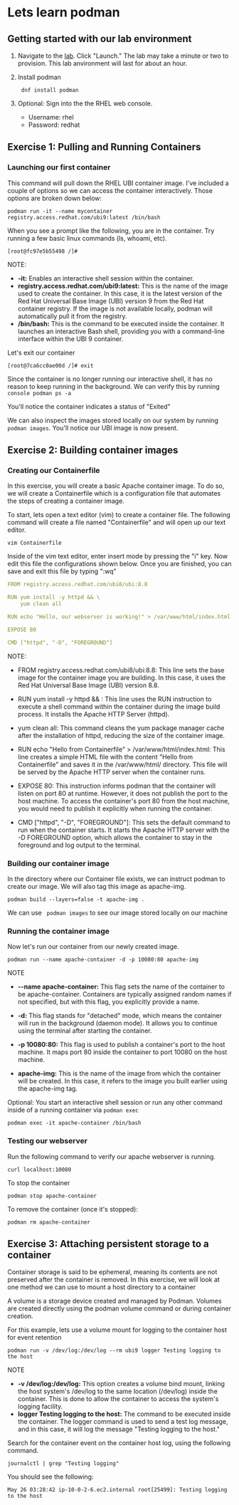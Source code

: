 # Lets learn podman

## Getting started with our lab environment
1. Navigate to the [lab](https://www.redhat.com/en/interactive-labs/red-hat-enterprise-linux-open-lab). Click "Launch." The lab may take a minute or two to provision. This lab anvironment will last for about an hour.

2. Install podman

      ```shell
       dnf install podman 
      ```
3. Optional: Sign into the the RHEL web console.
    - Username: rhel
    - Password: redhat


## Exercise 1: Pulling and Running Containers

### Launching our first container
This command will pull down the RHEL UBI container image. I've included a couple of options so we can access the container interactively. Those options are broken down below:
```shell 
podman run -it --name mycontainer registry.access.redhat.com/ubi9:latest /bin/bash
```

When you see a prompt like the following, you are in the container. Try running a few basic linux commands (ls, whoami, etc).
```shell
[root@fc97e5b55498 /]#  
```
  NOTE:

  - **-it:** Enables an interactive shell session within the container.
  - **registry.access.redhat.com/ubi9:latest:** This is the name of the image used to create the container. In this case, it is the latest version of the Red Hat Universal Base Image (UBI) version 9 from the Red Hat container registry. If the image is not available locally, podman will automatically pull it from the registry.
  - **/bin/bash:** This is the command to be executed inside the container. It launches an interactive Bash shell, providing you with a command-line interface within the UBI 9 container.

Let's exit our container
```shell 
[root@7ca6cc0ae00d /]# exit
```

Since the container is no longer running our interactive shell, it has no reason to keep running in the background. We can verify this by running ```console podman ps -a``` 

You'll notice the container indicates a status of "Exited"

We can also inspect the images stored locally on our system by running
`podman images`. You'll notice our UBI image is now present.




## Exercise 2: Building container images

### Creating our Containerfile

In this exercise, you will create a basic Apache container image. To do so, we will create a Containerfile which is a configuration file that automates the steps of creating a container image.

To start, lets open a text editor (vim) to create a container file. The following command will create a file named "Containerfile" and will open up our text editor.
```shell 
vim Containerfile 
```
Inside of the vim text editor, enter insert mode by pressing the "i" key. Now edit this file the configurations shown below. Once you are finished, you can save and exit this file by typing ":wq" 

```yaml 
FROM registry.access.redhat.com/ubi8/ubi:8.8

RUN yum install -y httpd && \
    yum clean all

RUN echo "Hello, our webserver is working!" > /var/www/html/index.html

EXPOSE 80

CMD ["httpd", "-D", "FOREGROUND"]

```
NOTE: 
- FROM registry.access.redhat.com/ubi8/ubi:8.8: This line sets the base image for the container image you are building. In this case, it uses the Red Hat Universal Base Image (UBI) version 8.8.

- RUN yum install -y httpd && \: This line uses the RUN instruction to execute a shell command within the container during the image build process. It installs the Apache HTTP Server (httpd).

- yum clean all: This command cleans the yum package manager cache after the installation of httpd, reducing the size of the container image.

- RUN echo "Hello from Containerfile" > /var/www/html/index.html: This line creates a simple HTML file with the content "Hello from Containerfile" and saves it in the /var/www/html/ directory. This file will be served by the Apache HTTP server when the container runs.

- EXPOSE 80: This instruction informs podman that the container will listen on port 80 at runtime. However, it does not publish the port to the host machine. To access the container's port 80 from the host machine, you would need to publish it explicitly when running the container.

- CMD ["httpd", "-D", "FOREGROUND"]: This sets the default command to run when the container starts. It starts the Apache HTTP server with the -D FOREGROUND option, which allows the container to stay in the foreground and log output to the terminal.

### Building our container image

In the directory where our Container file exists, we can instruct podman to create our image. We will also tag this image as apache-img.

```shell 
podman build --layers=false -t apache-img .
``` 

We can use ``` podman images``` to see our image stored locally on our machine

### Running the container image

Now let's run our container from our newly created image.

```shell 
podman run --name apache-container -d -p 10080:80 apache-img
```


NOTE
- **--name apache-container:** This flag sets the name of the container to be apache-container. Containers are typically assigned random names if not specified, but with this flag, you explicitly provide a name.

- **-d:** This flag stands for "detached" mode, which means the container will run in the background (daemon mode). It allows you to continue using the terminal after starting the container.

- **-p 10080:80:** This flag is used to publish a container's port to the host machine. It maps port 80 inside the container to port 10080 on the host machine. 

- **apache-img:** This is the name of the image from which the container will be created. In this case, it refers to the image you built earlier using the apache-img tag.

Optional: You start an interactive shell session or run any other command inside of a running container via ```podman exec```

```shell
podman exec -it apache-container /bin/bash
```

### Testing our webserver 

Run the following command to verify our apache webserver is running.
```shell 
curl localhost:10080
```

To stop the container
```shell
podman stop apache-container
```

To remove the container (once it's stopped):
```shell
podman rm apache-container
```


## Exercise 3: Attaching persistent storage to a container

Container storage is said to be ephemeral, meaning its contents are not preserved after the container is removed. In this exercise, we will look at one method we can use to mount a host directory to a container

A volume is a storage device created and managed by Podman. Volumes are created directly using the podman volume command or during container creation.

For this example, lets use a volume mount for logging to the container host for event retention

```shell 
podman run -v /dev/log:/dev/log --rm ubi9 logger Testing logging to the host
```
NOTE
 - **-v /dev/log:/dev/log:** This option creates a volume bind mount, linking the host system's /dev/log to the same location (/dev/log) inside the container. This is done to allow the container to access the system's logging facility.
 - **logger Testing logging to the host:** The command to be executed inside the container. The logger command is used to send a test log message, and in this case, it will log the message "Testing logging to the host."



Search for the container event on the container host log, using the following command.

```shell
journalctl | grep "Testing logging"
```

You should see the following:

```shell
May 26 03:28:42 ip-10-0-2-6.ec2.internal root[25499]: Testing logging to the host
```
